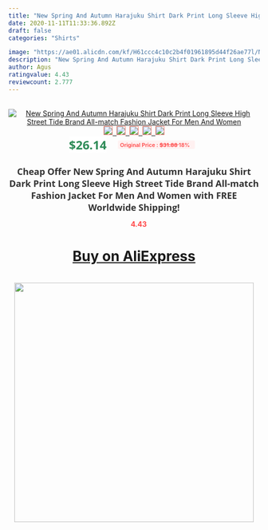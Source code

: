 ```yaml
---
title: "New Spring And Autumn Harajuku Shirt Dark Print Long Sleeve High Street Tide Brand All-match Fashion Jacket For Men And Women"
date: 2020-11-11T11:33:36.892Z
draft: false
categories: "Shirts"

image: "https://ae01.alicdn.com/kf/H61ccc4c10c2b4f01961895d44f26ae77l/New-Spring-And-Autumn-Harajuku-Shirt-Dark-Print-Long-Sleeve-High-Street-Tide-Brand-All-match.jpg"
description: "New Spring And Autumn Harajuku Shirt Dark Print Long Sleeve High Street Tide Brand All-match Fashion Jacket For Men And Women"
author: Agus
ratingvalue: 4.43
reviewcount: 2.777
---
```

<br>
<div style="text-align: center;">
<a href="https://s.click.aliexpress.com/e/_AZouzf" target="_blank" rel="nofollow noopener noreferrer"><img alt="New Spring And Autumn Harajuku Shirt Dark Print Long Sleeve High Street Tide Brand All-match Fashion Jacket For Men And Women" class="magnifier-image" src="https://ae01.alicdn.com/kf/H61ccc4c10c2b4f01961895d44f26ae77l/New-Spring-And-Autumn-Harajuku-Shirt-Dark-Print-Long-Sleeve-High-Street-Tide-Brand-All-match.jpg_640x640.jpg">
<br>
<img style="border:1px solid salmon" src="https://ae01.alicdn.com/kf/H61ccc4c10c2b4f01961895d44f26ae77l/New-Spring-And-Autumn-Harajuku-Shirt-Dark-Print-Long-Sleeve-High-Street-Tide-Brand-All-match.jpg_120x120.jpg">&nbsp;&nbsp;<img style="border:1px solid salmon" src="https://ae01.alicdn.com/kf/Hfeb164002a774dfa83d343b3068ce948a/New-Spring-And-Autumn-Harajuku-Shirt-Dark-Print-Long-Sleeve-High-Street-Tide-Brand-All-match.jpg_120x120.jpg">&nbsp;&nbsp;<img style="border:1px solid salmon" src="https://ae01.alicdn.com/kf/H8a196239437b4e0aa49dd34ead27c261d/New-Spring-And-Autumn-Harajuku-Shirt-Dark-Print-Long-Sleeve-High-Street-Tide-Brand-All-match.jpg_120x120.jpg">&nbsp;&nbsp;<img style="border:1px solid salmon" src="https://ae01.alicdn.com/kf/H7ae9dd0111a845f2b95c0e21d833ec002/New-Spring-And-Autumn-Harajuku-Shirt-Dark-Print-Long-Sleeve-High-Street-Tide-Brand-All-match.jpg_120x120.jpg">&nbsp;&nbsp;<img style="border:1px solid salmon" src="https://ae01.alicdn.com/kf/Hf13bf1cd082e42eba0d4d2bff68ddcc2n/New-Spring-And-Autumn-Harajuku-Shirt-Dark-Print-Long-Sleeve-High-Street-Tide-Brand-All-match.jpg_120x120.jpg"></a></div><br0>
<div style="text-align: center;"><span style="background-color: white; border: 0px; box-sizing: border-box; color: seagreen; display: inline-block; font-family: &quot;open sans&quot; , &quot;arial&quot; , &quot;helvetica&quot; , sans-serif , &quot;heiti&quot;; font-size: 24px; font-stretch: inherit; font-weight: 700; line-height: inherit; margin: 0px 10px 0px 0px; padding: 0px; vertical-align: middle;">$26.14 </span>
<span style="background: rgb(255 , 241 , 241); border-radius: 3px; border: 0px; box-sizing: border-box; color: #ff4747; display: inline-block; font-family: inherit; font-size: 12px; font-stretch: inherit; font-style: inherit; font-variant: inherit; font-weight: 600; line-height: inherit; margin: 0px; padding: 2px 5px; transform: scale(0.9); vertical-align: middle;">Original Price : <b style="text-decoration: line-through;">$31.88 </b> 18%&nbsp;&nbsp;</span></div>
<h1 style="color: #333333; display: inline-block; font-family: &quot;open sans&quot; , &quot;arial&quot; , &quot;helvetica&quot; , sans-serif , &quot;heiti&quot;; font-size: 18px; font-stretch: inherit; font-weight: 700; text-align: center;">Cheap Offer New Spring And Autumn Harajuku Shirt Dark Print Long Sleeve High Street Tide Brand All-match Fashion Jacket For Men And Women with FREE Worldwide Shipping!</h1>
<div style="color: #ff4747; text-align: center;">
<img src="https://4.bp.blogspot.com/-M0ZcTcb-5uY/XleCXlxnR4I/AAAAAAAAAEc/OrjgMkXV1oMQFaCRZj5HQwOCBcu3w1FegCPcBGAYYCw/s1600/star.png" style="height: 15px;">&nbsp;<b>4.43</b></div>
<div class="button_cont" align="center"><a class="buynow_a" href="https://s.click.aliexpress.com/e/_AZouzf" target="_blank" rel="nofollow noopener noreferrer"><H1>Buy on AliExpress</H1></a></div><br>
<div class="separator" style="clear: both; text-align: center;">
<img src="https://lh3.googleusercontent.com/-pTy5HemUv9M/XlePHvY0dAI/AAAAAAAAAE4/0nX5iRUoIWY8eMW9Dpxeirr157OZliDIgCLcBGAsYHQ/s1600/badge.gif" width="480">
</div>
